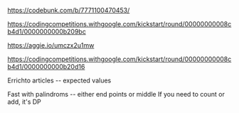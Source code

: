 https://codebunk.com/b/7771100470453/

https://codingcompetitions.withgoogle.com/kickstart/round/00000000008cb4d1/0000000000b209bc

https://aggie.io/umczx2u1mw

https://codingcompetitions.withgoogle.com/kickstart/round/00000000008cb4d1/0000000000b20d16

Errichto articles -- expected values

Fast with palindroms -- either end points or middle
    If you need to count or add, it's DP


